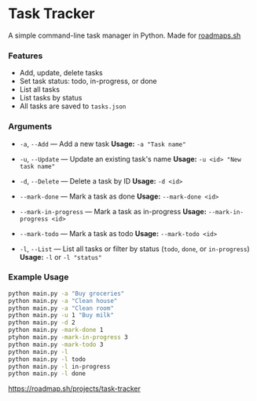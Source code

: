 # Task Tracker

A simple command-line task manager in Python.
Made for [roadmaps.sh](https://roadmap.sh/projects/task-tracker)

### Features

- Add, update, delete tasks
- Set task status: todo, in-progress, or done
- List all tasks
- List tasks by status
- All tasks are saved to `tasks.json`

### Arguments

- `-a`, `--Add` — Add a new task
  **Usage:** `-a "Task name"`

- `-u`, `--Update` — Update an existing task's name
  **Usage:** `-u <id> "New task name"`

- `-d`, `--Delete` — Delete a task by ID
  **Usage:** `-d <id>`

- `--mark-done` — Mark a task as done
  **Usage:** `--mark-done <id>`

- `--mark-in-progress` — Mark a task as in-progress
  **Usage:** `--mark-in-progress <id>`

- `--mark-todo` — Mark a task as todo
  **Usage:** `--mark-todo <id>`

- `-l`, `--List` — List all tasks or filter by status (`todo`, `done`, or `in-progress`)
  **Usage:** `-l` or `-l "status"`

### Example Usage

```bash
python main.py -a "Buy groceries"
python main.py -a "Clean house"
python main.py -a "Clean room"
python main.py -u 1 "Buy milk"
python main.py -d 2
python main.py -mark-done 1
ptyhon main.py -mark-in-progress 3
python main.py -mark-todo 3
python main.py -l
python main.py -l todo
python main.py -l in-progress
python main.py -l done
```

https://roadmap.sh/projects/task-tracker
